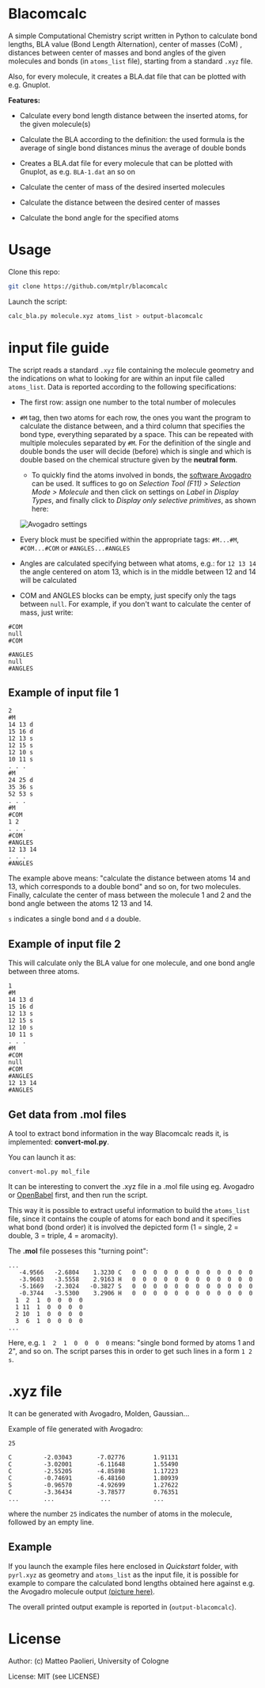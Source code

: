 # Blacomcalc

A simple Computational Chemistry script written in Python to calculate bond lengths,
BLA value (Bond Length Alternation), center of masses (CoM) , distances between 
center of masses and bond angles of the given molecules and bonds (in `atoms_list` file), 
starting from a standard `.xyz` file. 

Also, for every molecule, it creates a BLA.dat file that can be plotted with e.g. Gnuplot.

**Features:** 

* Calculate every bond length distance between the inserted atoms, for the given molecule(s)

* Calculate the BLA according to the definition: the used formula 
is the average of single bond distances minus the average of double bonds

* Creates a BLA.dat file for every molecule that can be plotted with Gnuplot, as e.g. `BLA-1.dat` an so on

* Calculate the center of mass of the desired inserted molecules

* Calculate the distance between the desired center of masses

* Calculate the bond angle for the specified atoms 

# Usage

Clone this repo:

```bash
git clone https://github.com/mtplr/blacomcalc
```

Launch the script:

```bash
calc_bla.py molecule.xyz atoms_list > output-blacomcalc
```

# input file guide

The script reads a standard `.xyz` file containing the molecule geometry and the indications on what 
to looking for are within an input file called `atoms_list`. Data is reported according to the
following specifications:

* The first row: assign one number to the total number of molecules

* `#M` tag, then two atoms for each row, the ones you want the program to calculate the distance between, 
and a third column that specifies the bond type, everything separated by a space. This can be repeated with 
multiple molecules separated by `#M`. For the definition of the single and double bonds the user will decide (before) 
which is single and which is double based on the chemical structure given by the **neutral form**.
    
    * To quickly find the atoms involved in bonds, the [software Avogadro](https://avogadro.cc) can be used.
     It suffices to go on _Selection Tool (F11) > Selection Mode > Molecule_ and then click on settings on
     _Label_ in _Display Types_, and finally click to _Display only selective primitives_, as shown here:
     
     ![Avogadro settings](img/avogadro_selection.png)

* Every block must be specified within the appropriate tags: `#M...#M`, `#COM...#COM` or `#ANGLES...#ANGLES`

* Angles are calculated specifying between what atoms, e.g.: for `12 13 14` the angle centered on atom 13, which is
in the middle between 12 and 14 will be calculated

* COM and ANGLES blocks can be empty, just specify only the tags between `null`. 
For example, if you don't want to calculate the center of mass, just write:
 
```
#COM
null
#COM
```

```
#ANGLES
null
#ANGLES
```

## Example of input file 1

```
2
#M
14 13 d
15 16 d
12 13 s
12 15 s
12 10 s
10 11 s
. . .
#M
24 25 d
35 36 s
52 53 s
. . .
#M
#COM
1 2
. . .
#COM
#ANGLES
12 13 14
. . .
#ANGLES
```

The example above means: "calculate the distance between atoms 14 and 13, which corresponds to 
a double bond" and so on, for two molecules. Finally, calculate the center of mass between the molecule 1 and 2
and the bond angle between the atoms 12 13 and 14.

`s` indicates a single bond and `d` a double.

## Example of input file 2

This will calculate only the BLA value for one molecule, and one bond angle between three atoms.

```
1
#M
14 13 d
15 16 d
12 13 s
12 15 s
12 10 s
10 11 s
. . .
#M
#COM
null
#COM
#ANGLES
12 13 14
#ANGLES
```

## Get data from .mol files

A tool to extract bond information in the way Blacomcalc reads it, is implemented: **convert-mol.py**.

You can launch it as:

`convert-mol.py mol_file`

It can be interesting to convert the .xyz file in a .mol file using eg. Avogadro 
or [OpenBabel](http://openbabel.org/wiki/Main_Page) first, and then run the script.

This way it is possible to extract useful information to build the `atoms_list` file, since it contains
the couple of atoms for each bond and it specifies what bond (bond order) it is involved the depicted form 
(1 = single, 2 = double, 3 = triple, 4 = aromacity).

The **.mol** file posseses this "turning point":

```
...
   -4.9566   -2.6804    1.3230 C   0  0  0  0  0  0  0  0  0  0  0  0
   -3.9603   -3.5558    2.9163 H   0  0  0  0  0  0  0  0  0  0  0  0
   -5.1669   -2.3024   -0.3827 S   0  0  0  0  0  0  0  0  0  0  0  0
   -0.3744   -3.5300    3.2906 H   0  0  0  0  0  0  0  0  0  0  0  0
  1  2  1  0  0  0  0
  1 11  1  0  0  0  0
  2 10  1  0  0  0  0
  3  6  1  0  0  0  0
...
```

Here, e.g. `1  2  1  0  0  0  0` means: "single bond formed by atoms 1 and 2", and so on. The script parses this in order to get such lines in a form `1 2 s`.

# .xyz file

It can be generated with Avogadro, Molden, Gaussian...

Example of file generated with Avogadro:

```
25

C         -2.03043       -7.02776        1.91131
C         -3.02001       -6.11648        1.55490
C         -2.55205       -4.85898        1.17223
C         -0.74691       -6.48160        1.80939
S         -0.96570       -4.92699        1.27622
C         -3.36434       -3.78577        0.76351
...       ...             ...            ...
```

where the number `25` indicates the number of atoms in the molecule, followed by an empty line.

## Example

If you launch the example files here enclosed in _Quickstart_ folder, with `pyrl.xyz` as geometry 
and `atoms_list` as the input file, it is possible for example to compare the calculated bond 
lengths obtained here against e.g. the Avogadro molecule output [(picture here)](img/BL_avogadro.png).

The overall printed output example is reported in (`output-blacomcalc`).

# License

Author: (c) Matteo Paolieri, University of Cologne

License: MIT (see LICENSE)

